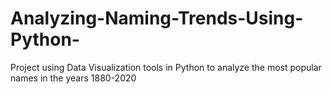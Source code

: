 # Analyzing-Naming-Trends-Using-Python-
Project using Data Visualization tools in Python to analyze the most  popular names in the years 1880-2020 
